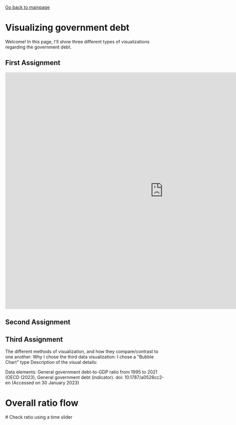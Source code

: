 [Go back to mainpage](https://yeonjin-park.github.io/portfolio/)

# Visualizing government debt
Welcome! In this page, I'll show three different types of visualizations regarding the government debt. 

## First Assignment 

<iframe src="https://data.oecd.org/chart/6Y54" width="1000" height="750" style="border: 0" mozallowfullscreen="true" webkitallowfullscreen="true" allowfullscreen="true"><a href="https://data.oecd.org/chart/6Y54" target="_blank">OECD Chart: General government debt, Total, % of GDP, Annual, 2018</a></iframe>

## Second Assignment 

<div class="flourish-embed flourish-chart" data-src="visualisation/12598001"><script src="https://public.flourish.studio/resources/embed.js"></script></div>

## Third Assignment
The different methods of visualization, and how they compare/contrast to one another: 
Why I chose the third data visualization: I chose a "Bubble Chart" type
Description of the visual details: 

Data elements: General government debt-to-GDP ratio from 1995 to 2021 (OECD (2023), General government debt (indicator). doi: 10.1787/a0528cc2-en (Accessed on 30 January 2023)

# Overall ratio flow
<div class="flourish-embed flourish-scatter" data-src="visualisation/12598184"><script src="https://public.flourish.studio/resources/embed.js"></script></div>
# Check ratio using a time slider 
<div class="flourish-embed flourish-scatter" data-src="visualisation/12598246"><script src="https://public.flourish.studio/resources/embed.js"></script></div>
